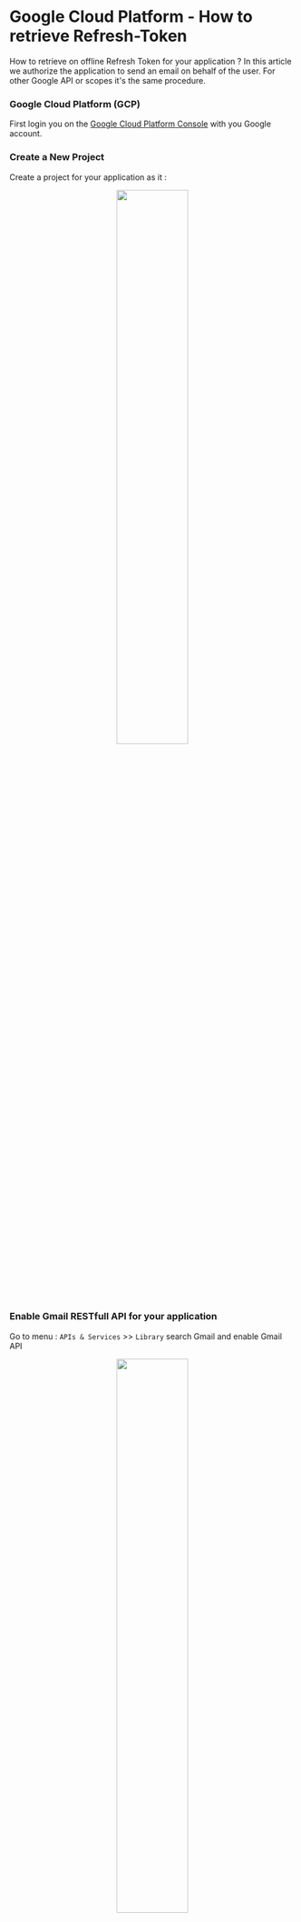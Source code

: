 # Google Cloud Platform - How to retrieve Refresh-Token
How to retrieve on offline Refresh Token for your application ?
In this article we authorize the application to send an email on behalf of the user.
For other Google API or scopes it's the same procedure.

### Google Cloud Platform (GCP)
First login you on the [Google Cloud Platform Console][df1] with you Google account.

### Create a New Project
Create a project for your application as it :
<p align="center">
  <img src="https://github.com/vhuynen/GCP-Retreive-Offline-Refresh-Token/blob/master/screenshot/Create%20Project.JPG" width="50%">
</p>

### Enable Gmail RESTfull API for your application
Go to menu : `APIs & Services` >> `Library` search Gmail and enable Gmail API
<p align="center">
  <img src="https://github.com/vhuynen/GCP-Retreive-Offline-Refresh-Token/blob/master/screenshot/Enable%20Gmail%20RestFull%20API.JPG" width="50%">
</p>

### Create credentials to access your enabled APIs
Go to menu : `APIs & Services` >> `Credentials`

Then click on the button : `+ CREATE CREDENTIALS` and go to sub-menu `OAuth client ID` 

Click on `CONFIGURE CONSENT SCREEN` button

Choose radio button `External` and then click `CREATE` button

- Step 1, fill all required fields from App Information form :

- Step 2 `SCOPES` 
  - Click on `ADD OR REMOVE SCOPES`
  - Fill gmail term in the filter and choose the scope `.../auth/gmail.send`
  > Keep in mind that we want to send an email on behalf of user.
  > The scope we need to access is : https://www.googleapis.com/auth/gmail.send
  > All scopes for Gmail API are here [Gmail scopes][scopes]
  - Click on the `UPDATE` button
  - Finally, click on the button `SAVE ANS CONTINUE`
<p align="center">
<img src="https://github.com/vhuynen/GCP-Retreive-Offline-Refresh-Token/blob/master/screenshot/Scope%20Gmail%20Send.JPG" width="50%">
</p>

- Step 3 `Optional info` click on the button `SAVE ANS CONTINUE`
- Step 4 `Summary` click on the button `BACK TO DASHBOARD`

At this step, you have activated Gmail API on your Google Cloud Platform, created an application and defined a **consent screen** for that clients authorize your application to use their credentials on behalf of themselves.

Now that your consent screen has been configured for your application, you can resume you settings by going to menu : `APIs & Services` >> `Credentials`

Then click on the button : `+ CREATE CREDENTIALS` and go to sub-menu `OAuth client ID`

On the screen `Create OAuth client ID` fill the `Name` and fill the choose list `Application type` with the value `Web application`

Click on button `+ ADD URI` and at the section `Authorized redirect URIs` and add the value `https://developers.google.com/oauthplayground`
Indeed, we will use the OAuth Playground of Google to retrieve our famous Refresh Token it's the reason we authorize the consent screen to redirect through Playground.

Finally, `SAVE` the configuration.

### Retrieve your OAuth Client ID and OAuth Client Secret of your application

On the `OAuth 2.0 Client IDs`, click on the download button in order to save your OAuth Client ID en OAuth Client Secret of your application.
Keep this warm, you will need this on the next section.
<p align="center">
<img src="https://github.com/vhuynen/GCP-Retreive-Offline-Refresh-Token/blob/master/screenshot/OAuth%20Client%20ID%20Client%20Secret.JPG" width="50%">
</p>

Right now, we have finished to set your application on GCP. Let's go to retrieve Access Token from Refresh Token...

### Retrieve a Refresh Token for offline call API
Now, we are going to [OAuth Playground][playground] of Google to retrieve a Refresh Token.
- Step 1 : Select & authorize APIs
  - Select the scope : https://www.googleapis.com/auth/gmail.send
- On the OAuth 2.0 parameter on the right of the screen fill both fields `OAuth Client ID` and `OAuth Client secret` with the Client ID and the Client Secret of your application defined on GCP.

<p align="center">
<img src="https://github.com/vhuynen/GCP-Retreive-Offline-Refresh-Token/blob/master/screenshot/OAuth%20Playground.JPG" width="50%">
</p>

 - Press on the `Authorize APIs` button of the Step 1
 - You are redirected on the login screen of Google
 - Choose the Google account you want to use for this application
 - The IdP Google redirect the user on the consent screen you are defined on GCP
 - The user accept to delegate the application to use his credentials to send on email on behalf of him
<p align="center">
<img src="https://github.com/vhuynen/GCP-Retreive-Offline-Refresh-Token/blob/master/screenshot/Consent%20Screen.JPG" width="50%">
</p>

- Step 2, press on the button `Exchange authorization code for tokens'
 - Then, you retreive on Access Token and on Refresk Token
 
 
 
 [df1]: <https://console.cloud.google.com/>
 [scopes]: <https://developers.google.com/gmail/api/auth/scopes>
 [playground]: <https://developers.google.com/oauthplayground>
